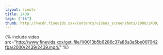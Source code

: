 ```yaml
--- 
layout: sieutv
title: 2439
tags: ["1k"]
thumb: http://hwcdn.finevids.xxx/contents/videos_screenshots/2000/2439/preview.mp4.jpg
---
```

{% include video src="http://www.finevids.xxx/get_file/1/0013b5b6286c37a86a3a5be007042fba/2000/2439/2439.mp4/" %} 
